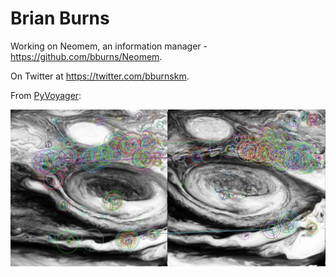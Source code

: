 # Brian Burns

Working on Neomem, an information manager - https://github.com/bburns/Neomem.

On Twitter at https://twitter.com/bburnskm.

From [PyVoyager](https://github.com/bburns/PyVoyager): 

![](https://github.com/bburns/PyVoyager/blob/main/images/C1637948_matching.jpg)
